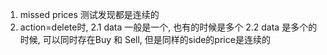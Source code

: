 1. missed prices 测试发现都是连续的
2. action=delete时, 
  2.1 data 一般是一个, 也有的时候是多个
  2.2 data 是多个的时候, 可以同时存在Buy 和 Sell, 但是同样的side的price是连续的
